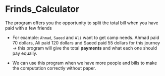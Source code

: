 # Frinds_Calculator

The program offers you the opportunity to split the total bill when you have paid with a few friends 

- For example: `Ahmad`, `Saeed` and `Ali` want to get camp needs.
Ahmad paid 70 dollars, Ali paid 120 dollars and Saeed paid 55 dollars for this journey -> this program will give the total **payments** and what each one should pay equally.

 - We can use this program when we have more people and bills to make the computation correctly without paper.

 